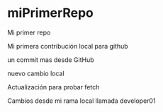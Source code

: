 # miPrimerRepo
Mi primer repo

Mi primera contribución local para github

un commit mas desde GitHub

nuevo cambio local

Actualización para probar fetch

Cambios desde mi rama local llamada developer01
